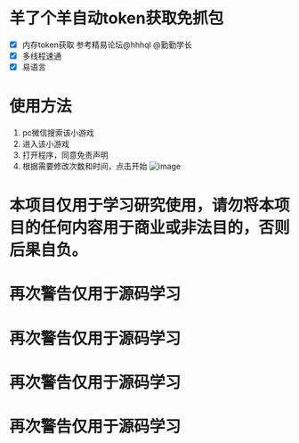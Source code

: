 # 羊了个羊自动token获取免抓包
  - [x] 内存token获取 参考精易论坛@hhhql @勤勤学长
  - [x] 多线程速通
  - [x] 易语言
# 使用方法
 1. pc微信搜索该小游戏
 2. 进入该小游戏
 3. 打开程序，同意免责声明
 4. 根据需要修改次数和时间，点击开始
 ![image](https://user-images.githubusercontent.com/44288158/190867021-7e8907b6-534a-4519-aa0d-026632c3c6ed.png)


# 本项目仅用于学习研究使用，请勿将本项目的任何内容用于商业或非法目的，否则后果自负。

# 再次警告仅用于源码学习

# 再次警告仅用于源码学习

# 再次警告仅用于源码学习

# 再次警告仅用于源码学习

